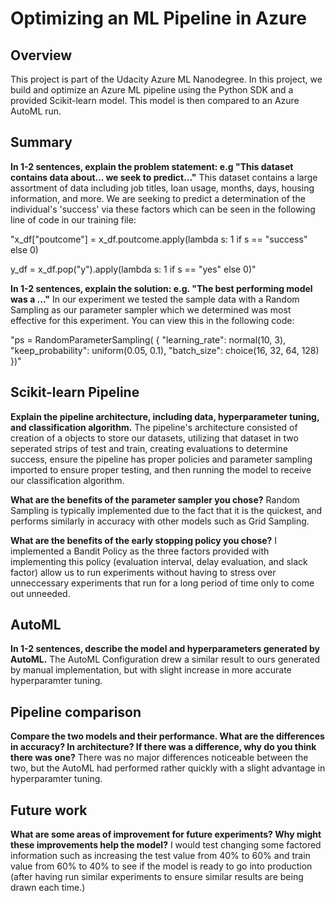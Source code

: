 # Optimizing an ML Pipeline in Azure

## Overview
This project is part of the Udacity Azure ML Nanodegree.
In this project, we build and optimize an Azure ML pipeline using the Python SDK and a provided Scikit-learn model.
This model is then compared to an Azure AutoML run.

## Summary
**In 1-2 sentences, explain the problem statement: e.g "This dataset contains data about... we seek to predict..."**
This dataset contains a large assortment of data including job titles, loan usage, months, days, housing information, and more. We are seeking to predict a determination of the individual's 'success' via these factors which can be seen in the following line of code in our training file: 

"x_df["poutcome"] = x_df.poutcome.apply(lambda s: 1 if s == "success" else 0)

y_df = x_df.pop("y").apply(lambda s: 1 if s == "yes" else 0)"

**In 1-2 sentences, explain the solution: e.g. "The best performing model was a ..."**
In our experiment we tested the sample data with a Random Sampling as our parameter sampler which we determined was most effective for this experiment. You can view this in the following code:

"ps = RandomParameterSampling( {
    "learning_rate": normal(10, 3),
    "keep_probability": uniform(0.05, 0.1),
    "batch_size": choice(16, 32, 64, 128)
})"

## Scikit-learn Pipeline
**Explain the pipeline architecture, including data, hyperparameter tuning, and classification algorithm.**
The pipeline's architecture consisted of creation of a objects to store our datasets, utilizing that dataset in two seperated strips of test and train, creating evaluations to determine success, ensure the pipeline has proper policies and parameter sampling imported to ensure proper testing, and then running the model to receive our classification algorithm.


**What are the benefits of the parameter sampler you chose?**
Random Sampling is typically implemented due to the fact that it is the quickest, and performs similarly in accuracy with other models such as Grid Sampling.

**What are the benefits of the early stopping policy you chose?**
I implemented a Bandit Policy as the three factors provided with implementing this policy (evaluation interval, delay evaluation, and slack factor) allow us to run experiments without having to stress over unneccessary experiments that run for a long period of time only to come out unneeded.

## AutoML
**In 1-2 sentences, describe the model and hyperparameters generated by AutoML.**
The AutoML Configuration drew a similar result to ours generated by manual implementation, but with slight increase in more accurate hyperparamter tuning.

## Pipeline comparison
**Compare the two models and their performance. What are the differences in accuracy? In architecture? If there was a difference, why do you think there was one?**
There was no major differences noticeable between the two, but the AutoML had performed rather quickly with a slight advantage in hyperparamter tuning.

## Future work
**What are some areas of improvement for future experiments? Why might these improvements help the model?**
I would test changing some factored information such as increasing the test value from 40% to 60% and train value from 60% to 40% to see if the model is ready to go into production (after having run similar experiments to ensure similar results are being drawn each time.)
